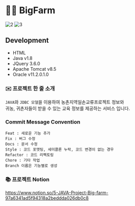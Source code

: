 # 👨‍🌾 BigFarm 

![2](https://user-images.githubusercontent.com/52521457/200516026-40a44cb3-b67b-4a92-b4df-0f67441732a5.jpg)
![3](https://user-images.githubusercontent.com/52521457/200516074-03030c5c-a26d-4749-8ed7-bf7f07370fee.jpg)

## Development   
* HTML
* Java v1.8
* JQuery 3.6.0   
* Apache Tomcat v8.5
* Oracle v11.2.0.1.0

### ✉️ 프로젝트 한 줄 소개  
`JAVA`와 `JDBC 모델`을 이용하여 농촌지역일손교류프로젝트 정보와   
귀농, 귀촌자들이 받을 수 있는 교육 정보를 제공하는 서비스 입니다.

### Commit Message Convention   

```
Feat : 새로운 기능 추가
Fix : 버그 수정
Docs : 문서 수정
Style : 코드 포맷팅, 세미콜론 누락, 코드 변경이 없는 경우
Refactor : 코드 리펙토링
Chore : 기타 작업
Branch 이름은 기능별로 생성
```

### 📚 프로젝트 Notion
https://www.notion.so/5-JAVA-Project-Big-farm-97a6341ad5f94318a2beddda026db0c8
